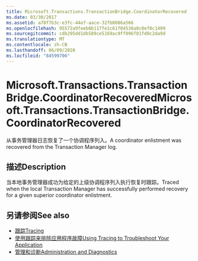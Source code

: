 ```yaml
---
title: Microsoft.Transactions.TransactionBridge.CoordinatorRecovered
ms.date: 03/30/2017
ms.assetid: a70f7b3c-e3fc-44e7-aace-32fb0086a566
ms.openlocfilehash: 95572a9feeb0b117fe1c61f04538a8c0ef0c1409
ms.sourcegitcommit: cdb295dd1db589ce5169ac9ff096f01fd0c2da9d
ms.translationtype: MT
ms.contentlocale: zh-CN
ms.lasthandoff: 06/09/2020
ms.locfileid: "84599706"
---
```

# <a name="microsofttransactionstransactionbridgecoordinatorrecovered"></a><span data-ttu-id="95b0a-102">Microsoft.Transactions.TransactionBridge.CoordinatorRecovered</span><span class="sxs-lookup"><span data-stu-id="95b0a-102">Microsoft.Transactions.TransactionBridge.CoordinatorRecovered</span></span>
<span data-ttu-id="95b0a-103">从事务管理器日志恢复了一个协调程序列入。</span><span class="sxs-lookup"><span data-stu-id="95b0a-103">A coordinator enlistment was recovered from the Transaction Manager log.</span></span>  
  
## <a name="description"></a><span data-ttu-id="95b0a-104">描述</span><span class="sxs-lookup"><span data-stu-id="95b0a-104">Description</span></span>  
 <span data-ttu-id="95b0a-105">当本地事务管理器成功为给定的上级协调程序列入执行恢复时跟踪。</span><span class="sxs-lookup"><span data-stu-id="95b0a-105">Traced when the local Transaction Manager has successfully performed recovery for a given superior coordinator enlistment.</span></span>  
  
## <a name="see-also"></a><span data-ttu-id="95b0a-106">另请参阅</span><span class="sxs-lookup"><span data-stu-id="95b0a-106">See also</span></span>

- [<span data-ttu-id="95b0a-107">跟踪</span><span class="sxs-lookup"><span data-stu-id="95b0a-107">Tracing</span></span>](index.md)
- [<span data-ttu-id="95b0a-108">使用跟踪来排除应用程序故障</span><span class="sxs-lookup"><span data-stu-id="95b0a-108">Using Tracing to Troubleshoot Your Application</span></span>](using-tracing-to-troubleshoot-your-application.md)
- [<span data-ttu-id="95b0a-109">管理和诊断</span><span class="sxs-lookup"><span data-stu-id="95b0a-109">Administration and Diagnostics</span></span>](../index.md)
